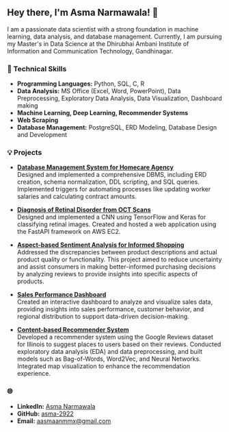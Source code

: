 ## Hey there, I'm Asma Narmawala! 👋

I am a passionate data scientist with a strong foundation in machine learning, data analysis, and database management. Currently, I am pursuing my Master's in Data Science at the Dhirubhai Ambani Institute of Information and Communication Technology, Gandhinagar. 

### 🌱 Technical Skills
- **Programming Languages:** Python, SQL, C, R
- **Data Analysis:** MS Office (Excel, Word, PowerPoint), Data Preprocessing, Exploratory Data Analysis, Data Visualization, Dashboard making
- **Machine Learning, Deep Learning, Recommender Systems**
- **Web Scraping**
- **Database Management:** PostgreSQL, ERD Modeling, Database Design and Development

### 💡 Projects
- **[Database Management System for Homecare Agency](https://github.com/asma-2922/homecare-agency-dbms)**  
  Designed and implemented a comprehensive DBMS, including ERD creation, schema normalization, DDL scripting, and SQL queries. Implemented triggers for automating processes like updating worker salaries and calculating contract amounts.

- **[Diagnosis of Retinal Disorder from OCT Scans](https://github.com/asma-2922/Diagnosis-of-retinal-disorders-from-OCT)**  
  Designed and implemented a CNN using TensorFlow and Keras for classifying retinal images. Created and hosted a web application using the FastAPI framework on AWS EC2.

- **[Aspect-based Sentiment Analysis for Informed Shopping](https://github.com/asma-2922/Aspect-based-sentiment-analysis-for-informed-shopping)**  
  Addressed the discrepancies between product descriptions and actual product quality or functionality. This project aimed to reduce uncertainty and assist consumers in making better-informed purchasing decisions by analyzing reviews to provide insights into specific aspects of products.

- **[Sales Performance Dashboard](https://github.com/asma-2922/Sales-Performance-Dashboard)**  
  Created an interactive dashboard to analyze and visualize sales data, providing insights into sales performance, customer behavior, and regional distribution to support data-driven decision-making.

- **[Content-based Recommender System](https://github.com/asma-2922/content-based-recommendation-system)**  
  Developed a recommender system using the Google Reviews dataset for Illinois to suggest places to users based on their reviews. Conducted exploratory data analysis (EDA) and data preprocessing, and built models such as Bag-of-Words, Word2Vec, and Neural Networks. Integrated map visualization to enhance the recommendation experience. 

### 🌐
- **LinkedIn:** [Asma Narmawala](https://www.linkedin.com/in/asma-narmawala-661709209/)
- **GitHub:** [asma-2922](https://github.com/asma-2922)
- **Email:** [aasmaanmmx@gmail.com](mailto:aasmaanmmx@gmail.com)
